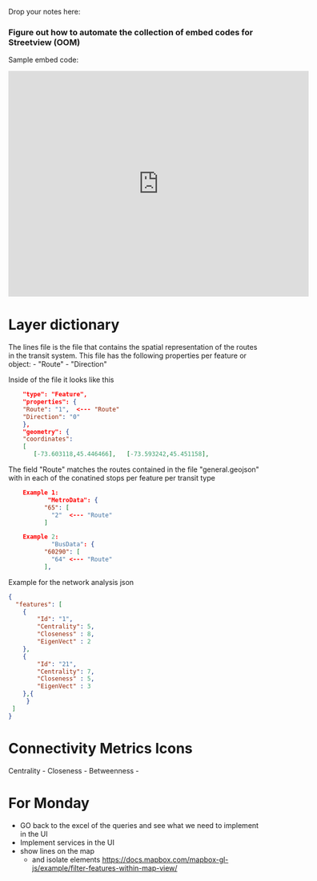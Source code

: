 Drop your notes here:

### Figure out how to automate the collection of embed codes for Streetview (OOM)
Sample embed code:
<iframe src="https://www.google.com/maps/embed?pb=!4v1674230436200!6m8!1m7!1sNqHRqKsEalobZHhpUMmOaQ!2m2!1d45.3919748033253!2d-75.7207963323827!3f329.2174!4f0!5f0.7820865974627469" width="600" height="450" style="border:0;"></iframe>

# Layer dictionary 

The lines file is the file that contains the spatial representation of the routes in the transit system.
This file has the following properties per feature or object:
    - "Route"
    - "Direction"

Inside of the file it looks like this 

``` json
    "type": "Feature",
    "properties": {
    "Route": "1",  <--- "Route"
    "Direction": "0"
    },
    "geometry": {
    "coordinates": 
    [
       [-73.603118,45.446466],   [-73.593242,45.451158], 

```



The field "Route" matches the routes contained in the file "general.geojson" with in each of the conatined stops per feature per transit type

``` json
    Example 1:
           "MetroData": {
          "65": [
            "2"  <--- "Route"
          ] 

    Example 2:
            "BusData": {
          "60290": [
            "64" <--- "Route"
          ],
```

Example for the network analysis json

``` json
{
  "features": [
    {
        "Id": "1",  
        "Centrality": 5,
        "Closeness" : 8,
        "EigenVect" : 2
    },
    {
        "Id": "21",  
        "Centrality": 7,
        "Closeness" : 5,
        "EigenVect" : 3
    },{
     }
 ]
}

```


# Connectivity Metrics Icons
Centrality - <i class="fa-solid fa-arrows-to-circle"></i>
Closeness - <i class="fa-solid fa-timeline"></i>
Betweenness - <i class="fa-solid fa-circle-nodes"></i>


# For Monday 
- GO back to the excel of the queries and see what we need to implement in the UI
- Implement services in the UI
- show lines on the map
  - and isolate elements https://docs.mapbox.com/mapbox-gl-js/example/filter-features-within-map-view/

